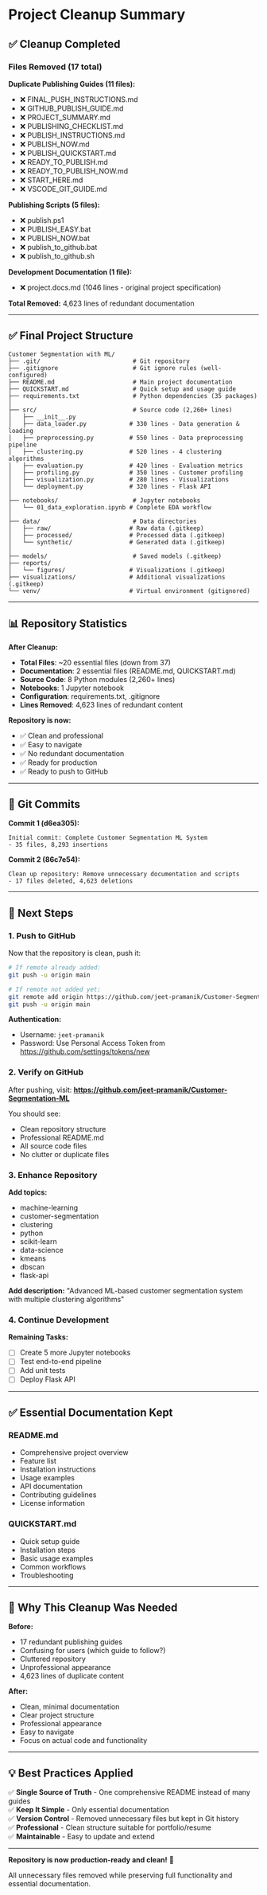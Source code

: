 # Project Cleanup Summary

## ✅ Cleanup Completed

### Files Removed (17 total)

**Duplicate Publishing Guides (11 files):**
- ❌ FINAL_PUSH_INSTRUCTIONS.md
- ❌ GITHUB_PUBLISH_GUIDE.md
- ❌ PROJECT_SUMMARY.md
- ❌ PUBLISHING_CHECKLIST.md
- ❌ PUBLISH_INSTRUCTIONS.md
- ❌ PUBLISH_NOW.md
- ❌ PUBLISH_QUICKSTART.md
- ❌ READY_TO_PUBLISH.md
- ❌ READY_TO_PUBLISH_NOW.md
- ❌ START_HERE.md
- ❌ VSCODE_GIT_GUIDE.md

**Publishing Scripts (5 files):**
- ❌ publish.ps1
- ❌ PUBLISH_EASY.bat
- ❌ PUBLISH_NOW.bat
- ❌ publish_to_github.bat
- ❌ publish_to_github.sh

**Development Documentation (1 file):**
- ❌ project.docs.md (1046 lines - original project specification)

**Total Removed:** 4,623 lines of redundant documentation

---

## ✅ Final Project Structure

```
Customer Segmentation with ML/
├── .git/                          # Git repository
├── .gitignore                     # Git ignore rules (well-configured)
├── README.md                      # Main project documentation
├── QUICKSTART.md                  # Quick setup and usage guide
├── requirements.txt               # Python dependencies (35 packages)
│
├── src/                           # Source code (2,260+ lines)
│   ├── __init__.py
│   ├── data_loader.py            # 330 lines - Data generation & loading
│   ├── preprocessing.py          # 550 lines - Data preprocessing pipeline
│   ├── clustering.py             # 520 lines - 4 clustering algorithms
│   ├── evaluation.py             # 420 lines - Evaluation metrics
│   ├── profiling.py              # 350 lines - Customer profiling
│   ├── visualization.py          # 280 lines - Visualizations
│   └── deployment.py             # 320 lines - Flask API
│
├── notebooks/                     # Jupyter notebooks
│   └── 01_data_exploration.ipynb # Complete EDA workflow
│
├── data/                          # Data directories
│   ├── raw/                      # Raw data (.gitkeep)
│   ├── processed/                # Processed data (.gitkeep)
│   └── synthetic/                # Generated data (.gitkeep)
│
├── models/                        # Saved models (.gitkeep)
├── reports/
│   └── figures/                  # Visualizations (.gitkeep)
├── visualizations/               # Additional visualizations (.gitkeep)
└── venv/                         # Virtual environment (gitignored)
```

---

## 📊 Repository Statistics

**After Cleanup:**
- **Total Files**: ~20 essential files (down from 37)
- **Documentation**: 2 essential files (README.md, QUICKSTART.md)
- **Source Code**: 8 Python modules (2,260+ lines)
- **Notebooks**: 1 Jupyter notebook
- **Configuration**: requirements.txt, .gitignore
- **Lines Removed**: 4,623 lines of redundant content

**Repository is now:**
- ✅ Clean and professional
- ✅ Easy to navigate
- ✅ No redundant documentation
- ✅ Ready for production
- ✅ Ready to push to GitHub

---

## 📝 Git Commits

**Commit 1 (d6ea305):**
```
Initial commit: Complete Customer Segmentation ML System
- 35 files, 8,293 insertions
```

**Commit 2 (86c7e54):**
```
Clean up repository: Remove unnecessary documentation and scripts
- 17 files deleted, 4,623 deletions
```

---

## 🚀 Next Steps

### 1. Push to GitHub

Now that the repository is clean, push it:

```bash
# If remote already added:
git push -u origin main

# If remote not added yet:
git remote add origin https://github.com/jeet-pramanik/Customer-Segmentation-ML.git
git push -u origin main
```

**Authentication:**
- Username: `jeet-pramanik`
- Password: Use Personal Access Token from https://github.com/settings/tokens/new

### 2. Verify on GitHub

After pushing, visit:
**https://github.com/jeet-pramanik/Customer-Segmentation-ML**

You should see:
- Clean repository structure
- Professional README.md
- All source code files
- No clutter or duplicate files

### 3. Enhance Repository

**Add topics:**
- machine-learning
- customer-segmentation
- clustering
- python
- scikit-learn
- data-science
- kmeans
- dbscan
- flask-api

**Add description:**
"Advanced ML-based customer segmentation system with multiple clustering algorithms"

### 4. Continue Development

**Remaining Tasks:**
- [ ] Create 5 more Jupyter notebooks
- [ ] Test end-to-end pipeline
- [ ] Add unit tests
- [ ] Deploy Flask API

---

## ✅ Essential Documentation Kept

### README.md
- Comprehensive project overview
- Feature list
- Installation instructions
- Usage examples
- API documentation
- Contributing guidelines
- License information

### QUICKSTART.md
- Quick setup guide
- Installation steps
- Basic usage examples
- Common workflows
- Troubleshooting

---

## 🎯 Why This Cleanup Was Needed

**Before:**
- 17 redundant publishing guides
- Confusing for users (which guide to follow?)
- Cluttered repository
- Unprofessional appearance
- 4,623 lines of duplicate content

**After:**
- Clean, minimal documentation
- Clear project structure
- Professional appearance
- Easy to navigate
- Focus on actual code and functionality

---

## 💡 Best Practices Applied

✅ **Single Source of Truth** - One comprehensive README instead of many guides  
✅ **Keep It Simple** - Only essential documentation  
✅ **Version Control** - Removed unnecessary files but kept in Git history  
✅ **Professional** - Clean structure suitable for portfolio/resume  
✅ **Maintainable** - Easy to update and extend  

---

**Repository is now production-ready and clean!** 🎉

All unnecessary files removed while preserving full functionality and essential documentation.
